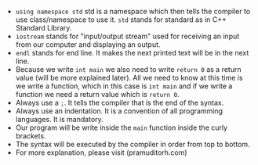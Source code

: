 - ```using namespace std``` std is a namespace which then tells the compiler to use class/namespace to use it. ```std``` stands for standard as in C++ Standard Library.
- ```iostream``` stands for "input/output stream" used for receiving an input from our computer and displaying an output.
- ```endl``` stands for end line. It makes the next printed text will be in the next line.
- Because we write ```int main``` we also need to write ```return 0``` as a return value (will be more explained later). All we need to know at this time is we write a function, which in this case is ```int main``` and if we write a function we need a return value which is ```return 0```.
- Always use a ```;```. It tells the compiler that is the end of the syntax.
- Always use an indentation. It is a convention of all programming languages. It is mandatory.
- Our program will be write inside the ```main``` function inside the curly brackets.
- The syntax will be executed by the compiler in order from top to bottom.
- For more explanation, please visit (pramuditorh.com)